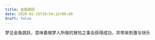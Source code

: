 ```yaml
---
title: 金鱼跳跃
date: 2020-02-15T20:54:12+08:00
draft: false
---
```


梦见金鱼跳跃，意味着做梦人所做的冒险之事会获得成功，并带来刺激与快乐